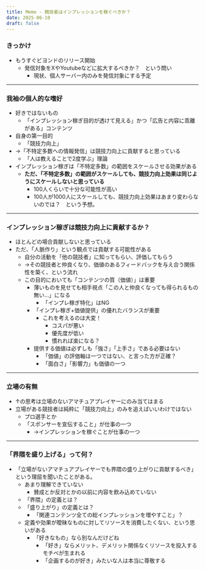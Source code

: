 ```yaml
---
title: Memo - 競技者はインプレッションを稼ぐべきか？
date: 2025-06-10
draft: false
---
```

### きっかけ
- もうすぐビヨンドのリリース開始
	- 発信対象をXやYoutubeなどに拡大するべきか？　という問い
		- 現状、個人サーバー内のみを発信対象にする予定
---
### 我袖の個人的な嗜好
- 好きではないもの
	- 「インプレッション稼ぎ目的が透けて見える」かつ「広告と内容に乖離がある」コンテンツ
- 自身の第一目的
	- 「競技力向上」
- →「不特定多数への情報発信」は競技力向上に貢献すると思っている
	- 「人は教えることで2度学ぶ」理論
- インプレッション稼ぎは「不特定多数」の範囲をスケールさせる効果がある
	- **ただ、「不特定多数」の範囲がスケールしても、競技力向上効果は同じようにスケールしないと思っている**
		- 100人くらいで十分な可能性が高い
		- 100人が1000人にスケールしても、競技力向上効果はあまり変わらないのでは？　という予想。
---
### インプレッション稼ぎは競技力向上に貢献するか？
- ほとんどの場合貢献しないと思っている
- ただ、「人脈作り」という観点では貢献する可能性がある
	- 自分の活動を「他の競技者」に知ってもらい、評価してもらう
	- →その競技者と仲良くなり、価値のあるフィードバックを与え合う関係性を築く、という流れ
	- この目的においても「コンテンツの質（価値）」は重要
		- 薄いものを見せても相手視点「この人と仲良くなっても得られるもの無い…」になる
			- 「インプレ稼ぎ特化」はNG
		- 「インプレ稼ぎ+価値提供」の優れたバランスが重要
			- これを考えるのは大変！
				- コスパが悪い
				- 優先度が低い
				- 慣れれば楽になる？
		- 提供する価値は必ずしも「強さ」「上手さ」である必要はない
			- 「価値」の評価軸は一つではない、と言った方が正確？
			- 「面白さ」「影響力」も価値の一つ
---
### 立場の有無
- ↑の思考は立場のないアマチュアプレイヤーにのみ当てはまる
- 立場がある競技者は純粋に「競技力向上」のみを追えばいいわけではない
	- プロ選手とか
	- 「スポンサーを宣伝すること」が仕事の一つ
		- →インプレッションを稼ぐことが仕事の一つ
---
### 「界隈を盛り上げる」って何？
- 「立場がないアマチュアプレイヤーでも界隈の盛り上がりに貢献するべき」という理屈を聞いたことがある。
	- あまり理解できていない
		- 賛成とか反対とかの以前に内容を飲み込めていない
	- 「界隈」の定義とは？
	- 「盛り上がり」の定義とは？
		- 「関連コンテンツ全ての総インプレッションを増やすこと」？
	- 定義や効果が曖昧なものに対してリソースを消費したくない、という思いがある
		- 「好きなもの」なら別なんだけどね
			- 「好き」ならメリット、デメリット関係なくリソースを投入するモチベが生まれる
			- 「企画するのが好き」みたいな人は本当に尊敬する